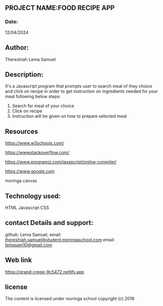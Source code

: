## PROJECT NAME:FOOD RECIPE APP



### Date:

12/04/2024

## Author:

Thereshiah Lema Samuel

## Description:

It's a Javascript program that prompts user to search meal of they choice and click on recipe in order to get instruction on ingredients needed for your meal following below steps:
1. Search for meal of your choice
2. Click on recipe 
3. Instruction will be given on how to prepare selected meal


## Resources

https://www.w3schools.com/

https://wwwstackoverflow.com/

https://www.programiz.com/javascript/online-compiler/

https://www.google.com

moringa canvas

## Technology used:

HTML
Javascript
CSS

## contact Details and support:

github: Lema Samuel,
email: thereshiah.samuel@student.moringaschool.com
email: lemasam10@gmail.com

## Web link
https://grand-crepe-9c5472.netlify.app

## license

The content is licensed under moringa school
copyright (c) 2018
